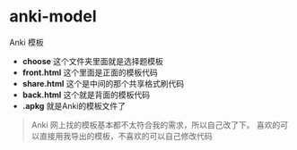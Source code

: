 # anki-model
Anki 模板
- **choose** 这个文件夹里面就是选择题模板
- **front.html** 这个里面是正面的模板代码
- **share.html** 这个是中间的那个共享格式刷代码
- **back.html** 这个就是背面的模板代码
- **.apkg** 就是Anki的模板文件了

> Anki 网上找的模板基本都不太符合我的需求，所以自己改了下。
> 喜欢的可以直接用我导出的模板，不喜欢的可以自己修改代码


